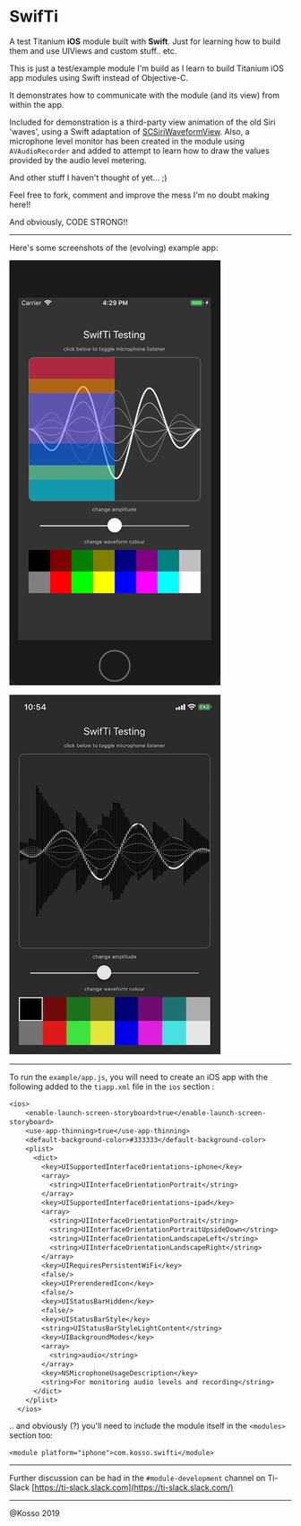 # SwifTi


A test Titanium **iOS** module built with **Swift**. Just for learning how to build them and use UIViews and custom stuff.. etc.



This is just a test/example module I'm build as I learn to build Titanium iOS app modules using Swift instead  of Objective-C. 



It demonstrates how to communicate with the module (and its view) from within the app. 

Included for demonstration is a third-party view animation of the old Siri 'waves', using a Swift adaptation of [SCSiriWaveformView](https://github.com/stefanceriu/SCSiriWaveformView). Also, a microphone level monitor has been created in the module using `AVAudioRecorder`  and added to attempt to learn how to draw the values provided by the audio level metering. 



And other stuff I haven't thought of yet… ;) 



Feel free to fork, comment and improve the mess I'm no doubt making here!! 



And obviously, CODE STRONG!!  

------



Here's some screenshots of the (evolving) example app: 

![](screenshot.jpg)



![](screenshot2.jpg)



------



To run the `example/app.js`, you will need to create an iOS app with the following added to the `tiapp.xml` file in the `ios` section : 

```
<ios>
    <enable-launch-screen-storyboard>true</enable-launch-screen-storyboard>
    <use-app-thinning>true</use-app-thinning>
    <default-background-color>#333333</default-background-color>
    <plist>
      <dict>
        <key>UISupportedInterfaceOrientations~iphone</key>
        <array>
          <string>UIInterfaceOrientationPortrait</string>
        </array>
        <key>UISupportedInterfaceOrientations~ipad</key>
        <array>
          <string>UIInterfaceOrientationPortrait</string>
          <string>UIInterfaceOrientationPortraitUpsideDown</string>
          <string>UIInterfaceOrientationLandscapeLeft</string>
          <string>UIInterfaceOrientationLandscapeRight</string>
        </array>
        <key>UIRequiresPersistentWiFi</key>
        <false/>
        <key>UIPrerenderedIcon</key>
        <false/>
        <key>UIStatusBarHidden</key>
        <false/>
        <key>UIStatusBarStyle</key>
        <string>UIStatusBarStyleLightContent</string>
        <key>UIBackgroundModes</key>
        <array>
          <string>audio</string>
        </array>
        <key>NSMicrophoneUsageDescription</key>
        <string>For monitoring audio levels and recording</string>
      </dict>
    </plist>
  </ios>
```



.. and obviously (?) you'll need to include the module itself in the `<modules>` section too: 

```
<module platform="iphone">com.kosso.swifti</module>
```



------



Further discussion can be had in the `#module-development` channel on Ti-Slack [https://ti-slack.slack.com](https://ti-slack.slack.com/)





-----

@Kosso 2019